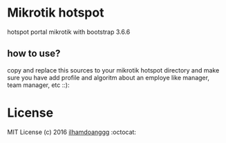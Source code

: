 # Mikrotik hotspot
hotspot portal mikrotik with bootstrap 3.6.6

## how to use?
copy and replace this sources to your mikrotik hotspot directory
and make sure you have add profile and algoritm about an employe like manager, team manager, etc ::):

# License
MIT License (c) 2016 [ilhamdoanggg](github.com/ilhamdoanggg)
:octocat: 
